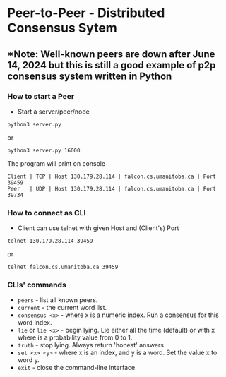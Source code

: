 # Peer-to-Peer - Distributed Consensus Sytem

## *Note: Well-known peers are down after June 14, 2024 but this is still a good example of p2p consensus system written in Python

### How to start a Peer

- Start a server/peer/node

```
python3 server.py
```
or
```
python3 server.py 16000
```
The program will print on console
```
Client | TCP | Host 130.179.28.114 | falcon.cs.umanitoba.ca | Port 39459
Peer   | UDP | Host 130.179.28.114 | falcon.cs.umanitoba.ca | Port 39734
```

### How to connect as CLI
- Client can use telnet with given Host and (Client's) Port 

```
telnet 130.179.28.114 39459
```
or
```
telnet falcon.cs.umanitoba.ca 39459
```

### CLIs' commands
- `peers` - list all known peers.
- `current` - the current word list.
- `consensus <x>` - where x is a numeric index. Run a consensus for this word index.
- `lie` or `lie <x>` - begin lying. Lie either all the time (default) or with x where is a probability value from 0 to 1.
- `truth` - stop lying. Always return 'honest' answers.
- `set <x> <y>` - where x is an index, and y is a word. Set the value x to word y.
- `exit` - close the command-line interface.
